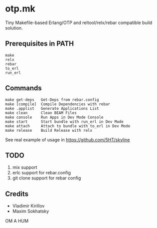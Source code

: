 otp.mk
======

Tiny Makefile-based Erlang/OTP and reltool/relx/rebar compatible build solution.

Prerequisites in PATH
---------------------

    make
    relx
    rebar
    to_erl
    run_erl

Commands
--------

    make get-deps	Get-Deps from rebar.config
    make [compile]	Compile Dependencies with rebar
    make .applist	Generate Applications List
    make clean		Clean BEAM Files
    make console	Run Apps in Dev Mode Console
    make start		Start bundle with run_erl in Dev Mode
    make attach		Attach to bundle with to_erl in Dev Mode
    make release	Build Release with relx

See real example of usage in https://github.com/5HT/skyline

TODO
----

1. mix support
2. erlc support for rebar.config
3. git clone support for rebar config

Credits
-------

* Vladimir Kirillov
* Maxim Sokhatsky

OM A HUM
